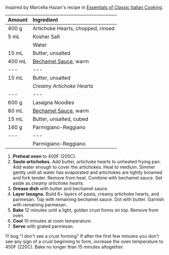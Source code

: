 Inspired by Marcella Hazan's recipe in [Essentials of Classic Italian Cooking](https://smile.amazon.com/gp/product/039458404X).

| Amount | Ingredient |
|:--|:--|
| 400 g  | Artichoke Hearts, chopped, rinsed
| 5 mL   | Kosher Salt
|        | Water
| 15 mL  | Butter, unsalted
| 400 mL | [Bechamel Sauce](#bechamel-sauce-v), warm
| ---    | ---
| 15 mL  | Butter, unsalted
|        | *Creamy Artichoke Hearts*
| ---    | ---
| 600 g  | Lasagna Noodles
| 80 mL  | [Bechamel Sauce](#bechamel-sauce-v), warm
| 15 mL  | Butter, unsalted, cubed
| 160 g  | Parmigiano-Reggiano
| ---    | ---
|        | Parmigiano-Reggiano


1. **Preheat oven** to 400F (205C).
2. **Saute artichokes.** Add butter, artichoke hearts to unheated frying pan. Add water enough to cover the artichokes. Heat to medium. Simmer gently until all water has evaporated and artichokes are lightly browned and fork tender. Remove from heat. Combine with bechamel sauce. Set aside as *creamy artichoke hearts*.
3. **Grease dish** with butter and bechamel sauce.
4. **Layer lasagna.** Build 6+ layers of pasta, creamy artichoke hearts, and parmesan. Top with remaining bechamel sauce. Dot with butter. Garnish with remaining parmesan.
5. **Bake** 12 minutes until a light, golden crust forms on top. Remove from oven.
6. **Cool** 10 minutes at room temperature.
7. **Serve** with grated parmesan.

!!! bug "I don't see a crust forming"
    If after the first few minutes you don't see any sign of a crust beginning to form, increase the oven temperature to 450F (220C). Bake no longer than 15 minutes altogether.
